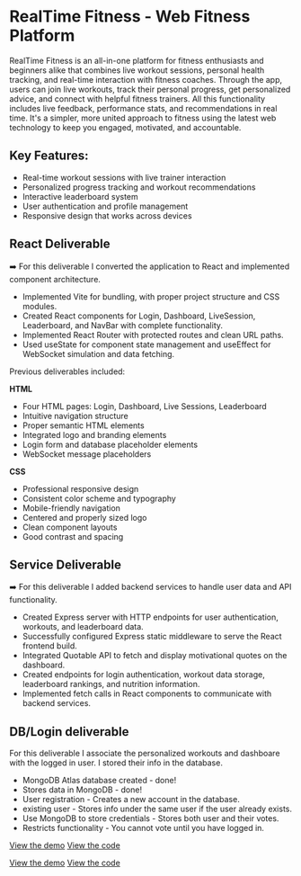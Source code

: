 # RealTime Fitness - Web Fitness Platform

RealTime Fitness is an all-in-one platform for fitness enthusiasts and beginners alike that combines live workout sessions, personal health tracking, and real-time interaction with fitness coaches. Through the app, users can join live workouts, track their personal progress, get personalized advice, and connect with helpful fitness trainers. All this functionality includes live feedback, performance stats, and recommendations in real time. It's a simpler, more united approach to fitness using the latest web technology to keep you engaged, motivated, and accountable.

## Key Features:
- Real-time workout sessions with live trainer interaction
- Personalized progress tracking and workout recommendations  
- Interactive leaderboard system
- User authentication and profile management
- Responsive design that works across devices

## React Deliverable
➡️ For this deliverable I converted the application to React and implemented component architecture.

- Implemented Vite for bundling, with proper project structure and CSS modules.
- Created React components for Login, Dashboard, LiveSession, Leaderboard, and NavBar with complete functionality.
- Implemented React Router with protected routes and clean URL paths.
- Used useState for component state management and useEffect for WebSocket simulation and data fetching.

Previous deliverables included:

**HTML**
- Four HTML pages: Login, Dashboard, Live Sessions, Leaderboard
- Intuitive navigation structure
- Proper semantic HTML elements
- Integrated logo and branding elements
- Login form and database placeholder elements
- WebSocket message placeholders

**CSS**
- Professional responsive design
- Consistent color scheme and typography
- Mobile-friendly navigation
- Centered and properly sized logo
- Clean component layouts
- Good contrast and spacing

## Service Deliverable
➡️ For this deliverable I added backend services to handle user data and API functionality.

- Created Express server with HTTP endpoints for user authentication, workouts, and leaderboard data.
- Successfully configured Express static middleware to serve the React frontend build.
- Integrated Quotable API to fetch and display motivational quotes on the dashboard.
- Created endpoints for login authentication, workout data storage, leaderboard rankings, and nutrition information.
- Implemented fetch calls in React components to communicate with backend services.

## DB/Login deliverable
For this deliverable I associate the personalized workouts and dashboare with the logged in user. I stored their info in the database.
- MongoDB Atlas database created - done!
- Stores data in MongoDB - done!
- User registration - Creates a new account in the database.
- existing user - Stores info under the same user if the user already exists.
- Use MongoDB to store credentials - Stores both user and their votes.
- Restricts functionality - You cannot vote until you have logged in.


[View the demo](https://startup.cayson5.click)
[View the code](https://github.com/caysonhhanson/startup.git)

[View the demo](https://startup.cayson5.click)
[View the code](https://github.com/caysonhhanson/startup.git)